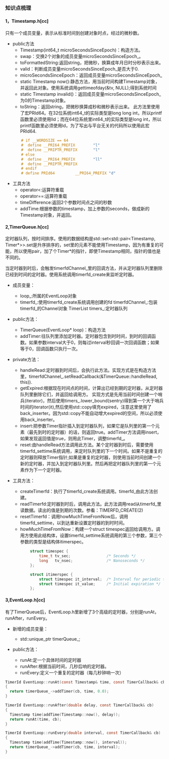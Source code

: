 ### 知识点梳理 ###

#### 1，Timestamp.h[cc] ####
只有一个成员变量，表示从标准时间到创建对象时点，经过的微秒数。

- public方法
    - Timestamp(int64_t microSecondsSinceEpoch)：构造方法。
	- swap：交换2个对象的成员变量microSecondsSinceEpoch_。
	- toFormattedString:返回string，把微秒，换算成年月日时分秒表示出来。
	- valid：判断成员变量microSecondsSinceEpoch_是否大于0.
	- microSecondsSinceEpoch：返回成员变量microSecondsSinceEpoch_
	- static Timestamp now():静态方法，用当前时间构建Timestamp对象，并返回此对象。使用系统调用gettimeofday(&tv, NULL);得到系统时间
	- static Timestamp invalid()：返回成员变量microSecondsSinceEpoch_为0的Timestamp对象。
	- toString：返回string，把微秒换算成秒和微秒表示出来。
	  此方法里使用了宏PRId64。在32位系统int64_t的实际类型是long long int，所以printf函数里必须使用lld；而在64位系统里int64_t的实际类型是long int，所以printf函数里必须使用ld，为了写出与平台无关的代码所以使用此宏PRId64.
	 
``` c
       # if __WORDSIZE == 64
       #  define __PRI64_PREFIX        "l"
       #  define __PRIPTR_PREFIX       "l"
       # else
       #  define __PRI64_PREFIX        "ll"
       #  define __PRIPTR_PREFIX
       # endif
	   # define PRId64         __PRI64_PREFIX "d"

```


- 工具方法
	- operator<:运算符重载
	- operator==:运算符重载
	- timeDifference:返回2个参数时间点之间的秒数
	- addTime:根据参数的timestamp，加上参数的seconds，做成新的Timestamp对象，并返回。

#### 2,TimerQueue.h[cc] ####
定时器队列，按时间排序。使用的数据结构是std::set<std::pair<Timestamp, Timer*>>.set是升序排序的，set里的元素不能使用Timestamp，因为有重复的可能，所以使用pair，加了个Timer*的指针，即使Timestamp相同，指针的值也是不同的。

当定时器到时后，会触发timerfdChannel_里的回调方法，并从定时器队列里删除已经到时间的定时器。使用系统调用timerfd_create来监听定时器。

- 成员变量：
    - loop_:所属的EventLoop对象
	- timerfd_:使用timerfd_create系统调用创建的fd
	timerfdChannel_:包装timerfd_的Channel对象
	TimerList timers_:定时器队列
- public方法：
	- TimerQueue(EventLoop* loop)：构造方法
	- addTimer:往队列里添加定时器。定时器包含到时时间，到时的回调函数。如果参数interval大于0，则每过interval秒回调一次回调函数；如果等于0，回调函数只执行一次。
- private方法：
    - handleRead:定时器到时间后，会执行此方法。实现方式是在构造方法里，timerfdChannel_.setReadCallback(&TimerQueue::handleRead, this)).
	- getExpired:根据现在时间点的时间，计算出已经到期的定时器，从定时器队列里删除它们，并返回给调用方。
	实现方式是先用当前时间创建一个哨兵(iterator)，然后使用timers_.lower_bound(sentry)得到第一个大于哨兵时间的iterator(it),然后使用std::copy填充expired，注意这里使用了back_inserter。因为std::copy不能自动增大expired的空间，所以必须使用back_inserter。
	- insert:把参数Timer指针插入到定时器队列，如果它是队列里的第一个元素（最先到时的定时器）的话，则返回true。addTimer方法调用insert，如果发现返回值是true，则用此Timer，调整timerfd_。
	- reset:由handleRead方法调用此方法。某个定时器到时后，需要使用timerfd_settime系统调用，来定时队列里的下一个时间。如果不是重复的定时器则释放Timer指针;如果是重复的定时器，则使用当前时间创建一个新的定时器，并加入到定时器队列里。然后再把定时器队列里的第一个元素作为下一个定时器。

- 工具方法：
    - createTimerfd：执行了timerfd_create系统调用。timerfd_由此方法创建。
	- readTimerfd:定时器到时后，调用此方法。此方法调用read从timerfd_里读数据。读出的值是到期的次数。参看：TIMERFD_CREATE(2)
	- resetTimerfd：调用howMuchTimeFromNow后，调用timerfd_settime，以到达重新设置定时器的到时时间。
	- howMuchTimeFromNow：构建一个struct timespec返回给调用方。调用方使用此结构体，设置timerfd_settime系统调用的第三个参数，第三个参数的类型是结构体itimerspec。
	
``` c
           struct timespec {
               time_t tv_sec;                /* Seconds */
               long   tv_nsec;               /* Nanoseconds */
           };

           struct itimerspec {
               struct timespec it_interval;  /* Interval for periodic timer */
               struct timespec it_value;     /* Initial expiration */
           };

```

#### 3,EventLoop.h[cc] ####
有了TimerQueue后，EventLoop.h里新增了3个高级的定时器，分别是runAt，runAfter，runEvery。

- 新增的成员变量：
    - std::unique_ptr<TimerQueue> timerQueue_;
	
- public方法：
    - runAt:定一个具体时间的定时器
	- runAfter:根据当前时间，几秒后响的定时器。
	- runEvery:定义一个重复的定时器（每几秒钟响一次）
	
``` c
TimerId EventLoop::runAt(const Timestamp& time, const TimerCallback& cb)
{
  return timerQueue_->addTimer(cb, time, 0.0);
}

TimerId EventLoop::runAfter(double delay, const TimerCallback& cb)
{
  Timestamp time(addTime(Timestamp::now(), delay));
  return runAt(time, cb);
}

TimerId EventLoop::runEvery(double interval, const TimerCallback& cb)
{
  Timestamp time(addTime(Timestamp::now(), interval));
  return timerQueue_->addTimer(cb, time, interval);
}

```

